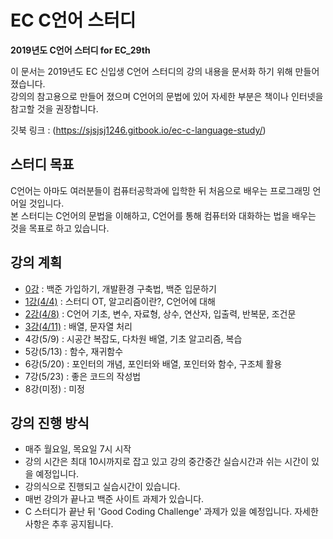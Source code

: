 # EC C언어 스터디

**2019년도 C언어 스터디 for EC_29th**

이 문서는 2019년도 EC 신입생 C언어 스터디의 강의 내용을 문서화 하기 위해 만들어 졌습니다.  
강의의 참고용으로 만들어 졌으며 C언어의 문법에 있어 자세한 부분은 책이나 인터넷을 참고할 것을 권장합니다.

깃북 링크 : (https://sjsjsj1246.gitbook.io/ec-c-language-study/)

## 스터디 목표

C언어는 아마도 여러분들이 컴퓨터공학과에 입학한 뒤 처음으로 배우는 프로그래밍 언어일 것입니다.  
본 스터디는 C언어의 문법을 이해하고, C언어를 통해 컴퓨터와 대화하는 법을 배우는 것을 목표로 하고 있습니다.

## 강의 계획

* [0강](/lesson_0.md)      : 백준 가입하기, 개발환경 구축법, 백준 입문하기
* [1강(4/4)](/lesson_1.md) : 스터디 OT, 알고리즘이란?, C언어에 대해
* [2강(4/8)](/lesson_2.md) : C언어 기초, 변수, 자료형, 상수, 연산자, 입출력, 반복문, 조건문
* [3강(4/11)](lesson_3.md) : 배열, 문자열 처리
* 4강(5/9) : 시공간 복잡도, 다차원 배열, 기초 알고리즘, 복습
* 5강(5/13) : 함수, 재귀함수
* 6강(5/20) : 포인터의 개념, 포인터와 배열, 포인터와 함수, 구조체 활용
* 7강(5/23) : 좋은 코드의 작성법
* 8강(미정) : 미정

## 강의 진행 방식

* 매주 월요일, 목요일 7시 시작
* 강의 시간은 최대 10시까지로 잡고 있고 강의 중간중간 실습시간과 쉬는 시간이 있을 예정입니다.
* 강의식으로 진행되고 실습시간이 있습니다.
* 매번 강의가 끝나고 백준 사이트 과제가 있습니다.
* C 스터디가 끝난 뒤 'Good Coding Challenge' 과제가 있을 예정입니다. 자세한 사항은 추후 공지됩니다.